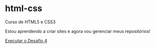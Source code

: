 # html-css
 Curso de HTML5 e CSS3

 Estou aprendendo a criar sites e agora vou gerenciar meus repositórios!

<a href="https://rafarock1.github.io/html-css/Desafios/Desafio004/android.html">Executar o Desafio 4</a>